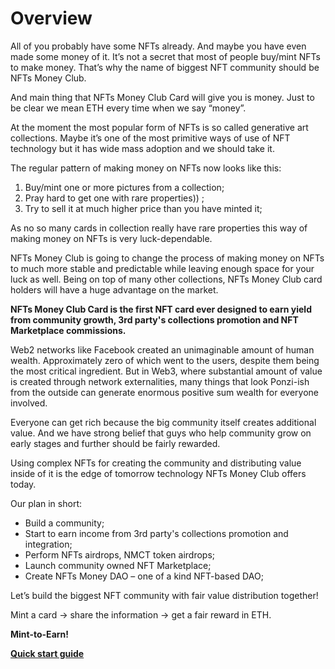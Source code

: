 # Overview

All of you probably have some NFTs already. And maybe you have even made some money of it. It’s not a secret that most of people buy/mint NFTs to make money. That’s why the name of biggest NFT community should be NFTs Money Club.

And main thing that NFTs Money Club Card will give you is money. Just to be clear we mean ETH every time when we say “money”.

At the moment the most popular form of NFTs is so called generative art collections. Maybe it’s one of the most primitive ways of use of NFT technology but it has wide mass adoption and we should take it.

The regular pattern of making money on NFTs now looks like this:

1. Buy/mint one or more pictures from a collection;
2. Pray hard to get one with rare properties)) ;
3. Try to sell it at much higher price than you have minted it;

As no so many cards in collection really have rare properties this way of making money on NFTs is very luck-dependable.

NFTs Money Club is going to change the process of making money on NFTs to much more stable and predictable while leaving enough space for your luck as well. Being on top of many other collections, NFTs Money Club card holders will have a huge advantage on the market.

**NFTs Money Club Card is the first NFT card ever designed to earn yield from community growth, 3rd party's collections promotion and NFT Marketplace commissions.**

Web2 networks like Facebook created an unimaginable amount of human wealth. Approximately zero of which went to the users, despite them being the most critical ingredient. But in Web3, where substantial amount of value is created through network externalities, many things that look Ponzi-ish from the outside can generate enormous positive sum wealth for everyone involved.

Everyone can get rich because the big community itself creates additional value. And we have strong belief that guys who help community grow on early stages and further should be fairly rewarded.

Using complex NFTs for creating the community and distributing value inside of it is the edge of tomorrow technology NFTs Money Club offers today.

Our plan in short:

* Build a community;
* Start to earn income from 3rd party's collections promotion and integration;
* Perform NFTs airdrops, NMCT token airdrops;
* Launch community owned NFT Marketplace;
* Create NFTs Money DAO – one of a kind NFT-based DAO;

Let’s build the biggest NFT community with fair value distribution together!

Mint a card -> share the information -> get a fair reward in ETH.

**Mint-to-Earn!**

[**Quick start guide**](getting-started.md)
